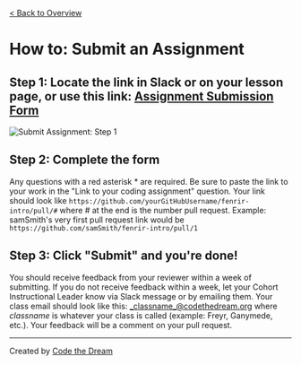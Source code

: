 [< Back to Overview](../../README.md)

# How to: Submit an Assignment

## Step 1: Locate the link in Slack or on your lesson page, or use this link: [Assignment Submission Form](https://airtable.com/shrBpqHbS6wgInoF9)

![Submit Assignment: Step 1](https://github.com/Code-the-Dream-School/fenrir-intro/blob/main/instructions/assets/submit-assignment/assignment-sub-form.png)

## Step 2: Complete the form
Any questions with a red asterisk * are required.  Be sure to paste the link to your work in the "Link to your coding assignment" question.  Your link should look like 
`https://github.com/yourGitHubUsername/fenrir-intro/pull/#`
where # at the end is the number pull request.  Example: samSmith's very first pull request link would be 
`https://github.com/samSmith/fenrir-intro/pull/1`

## Step 3: Click "Submit" and you're done!
You should receive feedback from your reviewer within a week of submitting.  If you do not receive feedback within a week, let your Cohort Instructional Leader know via Slack message or by emailing them.  Your class email should look like this: _classname_@codethedream.org where _classname_ is whatever your class is called (example: Freyr, Ganymede, etc.).  Your feedback will be a comment on your pull request.

---

Created by [Code the Dream](https://www.codethedream.org)
